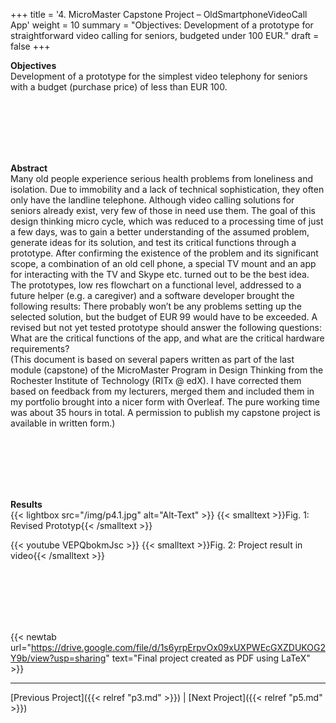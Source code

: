 +++
title = '4. MicroMaster Capstone Project – OldSmartphoneVideoCall App'
weight = 10
summary = "Objectives: Development of a prototype for straightforward video calling for seniors, budgeted under 100 EUR."
draft = false
+++

**Objectives**  
Development of a prototype for the simplest video telephony for seniors with a budget (purchase price) of less than EUR 100.  

</br></br>  
</br></br> 

**Abstract**  
Many old people experience serious health problems from loneliness and isolation. Due to immobility and a lack of technical sophistication, they often only have the landline telephone. Although video calling solutions for seniors already exist, very few of those in need use them. The goal of this design thinking micro cycle, which was reduced to a processing time of just a few days, was to gain a better understanding of the assumed problem, generate ideas for its solution, and test its critical functions through a prototype. After confirming the existence of the problem and its significant scope, a combination of an old cell phone, a special TV mount and an app for interacting with the TV and Skype etc. turned out to be the best idea. The prototypes, low res flowchart on a functional level, addressed to a future helper (e.g. a caregiver) and a software developer brought the following results: There probably won’t be any problems setting up the selected solution, but the budget of EUR 99 would have to be exceeded. A revised but not yet tested prototype should answer the following questions: What are the critical functions of the app, and what are the critical hardware requirements?  
(This document is based on several papers written as part of the last module (capstone) of the MicroMaster Program in Design Thinking from the Rochester Institute of Technology (RITx @ edX). I have corrected them based on feedback from my lecturers, merged them and included them in my portfolio brought into a nicer form with Overleaf. The pure working time was about 35 hours in total. A permission to publish my capstone project is available in written form.)

</br></br>  
</br></br> 

**Results**  
{{< lightbox src="/img/p4.1.jpg" alt="Alt-Text" >}}
{{< smalltext >}}Fig. 1: Revised Prototyp{{< /smalltext >}}


{{< youtube VEPQbokmJsc >}}
{{< smalltext >}}Fig. 2: Project result in video{{< /smalltext >}}


</br></br>  
</br></br> 

{{< newtab url="https://drive.google.com/file/d/1s6yrpErpvOx09xUXPWEcGXZDUKOG2Y9b/view?usp=sharing" text="Final project created as PDF using LaTeX" >}}  

---

[Previous Project]({{< relref "p3.md" >}}) | [Next Project]({{< relref "p5.md" >}})